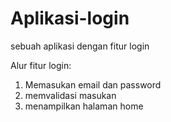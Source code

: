 # Aplikasi-login
sebuah aplikasi dengan fitur login

Alur fitur login:
1. Memasukan email dan password
2. memvalidasi masukan
3. menampilkan halaman home
